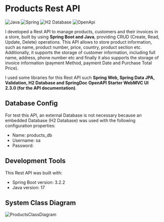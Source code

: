 # Products Rest API
![Java](https://img.shields.io/badge/Java-ED8B00?style=for-the-badge&logo=openjdk&logoColor=white) ![Spring](https://img.shields.io/badge/Spring-6DB33F?style=for-the-badge&logo=Spring&logoColor=white)  ![H2 Database](https://img.shields.io/badge/H2%20Database-018bff?style=for-the-badge&logoColor=white) ![OpenApi](https://img.shields.io/badge/Docs-OpenAPI-success?style=for-the-badge&logo=swagger)

I developed a Rest API to manage products, customers and their invoices in a store, built by using **Spring Boot and Java**, providing CRUD (Create, Read, Update, Delete) operations.
This API allows to store product information, such as name, product number, price, country, product section etc. 
Additionally, it supports the storage of customer information, including full name, address, phone number etc and finally it also supports the storage of invoice information (payment Method, payment Date and Purchase Total Price).

I used some libraries for this Rest API such **Spring Web, Spring Data JPA, Validation, H2 Database and SpringDoc OpenAPI Starter WebMVC UI 2.3.0 (for the API documentation)**.

## Database Config
For test this API, an external Database is not necessary because an embedded Database (H2 Database) was used with the following configuration properties:

- Name: products_db
- Username: sa
- Password:

## Development Tools
This Rest API was built with:

- Spring Boot version: 3.2.2
- Java version: 17

## System Class Diagram

![ProductsClassDiagram](https://github.com/MarcosTulioSDLV/Products/assets/41268178/efd0c972-f031-418b-8763-7d9f209683cf)
